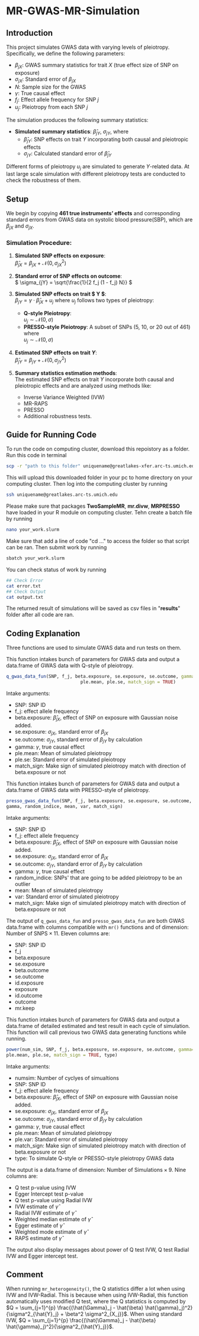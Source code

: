 # MR-GWAS-MR-Simulation

## Introduction

This project simulates GWAS data with varying levels of pleiotropy. Specifically, we define the following parameters:

- $`\beta_{jX}`$: GWAS summary statistics for trait $`X`$ (true effect size of SNP on exposure)
- $`\sigma_{jX}`$: Standard error of $`\beta_{jX}`$
- $`N`$: Sample size for the GWAS
- $`\gamma`$: True causal effect
- $`f_j`$: Effect allele frequency for SNP $`j`$
- $`u_j`$: Pleiotropy from each SNP $`j`$

The simulation produces the following summary statistics:

- **Simulated summary statistics**: $`\hat{\beta}_{jY}`$, $`\sigma_{jY}`$, where
  - $`\hat{\beta}_{jY}`$: SNP effects on trait $`Y`$ incorporating both causal and pleiotropic effects
  - $`\sigma_{jY}`$: Calculated standard error of $`\hat{\beta}_{jY}`$

Different forms of pleiotropy $`u_j`$ are simulated to generate $`Y`$-related data. At last large scale simulation with different pleiotropy tests are conducted to check the robustness of them. 

## Setup

We begin by copying **461 true instruments’ effects** and corresponding standard errors from GWAS data on systolic blood pressure(SBP), which are $`\beta_{jX}`$ and $`\sigma_{jX}`$.

### Simulation Procedure:

1. **Simulated SNP effects on exposure**:  
   $`
   \hat{\beta}_{jX} = \beta_{jX} + \mathcal{N}(0, \sigma_{jX}^2)
   `$
2. **Standard error of SNP effects on outcome**:  
   $`
   \sigma_{jY} = \sqrt{\frac{1}{2 f_j (1 - f_j) N}}
   `$

3. **Simulated SNP effects on trait $ Y $**:  
   $`
   \beta_{jY} = \gamma \cdot \hat{\beta}_{jX} + u_j
   `$
   where $`u_j`$ follows two types of pleiotropy:

   - **Q-style Pleiotropy**:  
     $`
     u_j \sim \mathcal{N}(0, \sigma)
     `$
   - **PRESSO-style Pleiotropy**: A subset of SNPs (5, 10, or 20 out of 461) where  
     $`
     u_j \sim \mathcal{N}(0, \sigma)
     `$

4. **Estimated SNP effects on trait $` Y `$**:  
   $`
   \hat{\beta}_{jY} = \beta_{jY} + \mathcal{N}(0, \sigma_{jY}^2)
   `$

5. **Summary statistics estimation methods**:  
   The estimated SNP effects on trait $` Y `$ incorporate both causal and pleiotropic effects and are analyzed using methods like:
   - Inverse Variance Weighted (IVW)
   - MR-RAPS
   - PRESSO
   - Additional robustness tests.

## Guide for Running Code
To run the code on computing cluster, download this repoistory as a folder. Run this code in terminal
```bash
scp -r "path to this folder" uniquename@greatlakes-xfer.arc-ts.umich.edu:
```
This will upload this downloaded folder in your pc to home directory on your computing cluster. 
Then log into the computing cluster by running 
```bash
ssh uniquename@greatlakes.arc-ts.umich.edu
```
Please make sure that packages **TwoSampleMR**, **mr.divw**, **MRPRESSO** have loaded in your R module on computing cluster. 
Tehn create a batch file by running
```bash
nano your_work.slurm
```
Make sure that add a line of code "cd ..." to access the folder so that script can be ran. Then submit work by running
```bash
sbatch your_work.slurm
```
You can check status of work by running
```bash
## Check Error
cat error.txt
## Check Output
cat output.txt
```
The returned result of simulations will be saved as csv files in "**results**" folder after all code are ran.

## Coding Explanation
Three functions are used to simulate GWAS data and run tests on them.


This function intakes bunch of parameters for GWAS data and output a data.frame of GWAS data with Q-style of pleiotropy.
```r
q_gwas_data_fun(SNP, f_j, beta.exposure, se.exposure, se.outcome, gamma=0.1, 
                            ple.mean, ple.se, match_sign = TRUE)
```
Intake arguments:
- SNP: SNP ID
- f_j: effect allele frequency
- beta.exposure: $`\hat{\beta}_{jX}`$, effect of SNP on exposure with Gaussian noise added.
- se.exposure: $`\sigma_{jX}`$, standard error of $`\beta_{jX}`$
- se.outcome: $`\sigma_{jY}`$, standard error of $`\beta_{jY}`$ by calculation
- gamma: $`\gamma`$, true causal effect
- ple.mean: Mean of simulated pleiotropy
- ple.se: Standard error of simulated pleiotropy
- match_sign: Make sign of simulated pleiotropy match with direction of beta.exposure or not

This function intakes bunch of parameters for GWAS data and output a data.frame of GWAS data with PRESSO-style of pleiotropy.
```r
presso_gwas_data_fun(SNP, f_j, beta.exposure, se.exposure, se.outcome,
gamma, random_indice, mean, var, match_sign)
```
Intake arguments:
- SNP: SNP ID
- f_j: effect allele frequency
- beta.exposure: $`\hat{\beta}_{jX}`$, effect of SNP on exposure with Gaussian noise added.
- se.exposure: $`\sigma_{jX}`$, standard error of $`\beta_{jX}`$
- se.outcome: $`\sigma_{jY}`$, standard error of $`\beta_{jY}`$ by calculation
- gamma: $`\gamma`$, true causal effect
- random_indice: SNPs' that are going to be added pleiotropy to be an outlier
- mean: Mean of simulated pleiotropy
- var: Standard error of simulated pleiotropy
- match_sign: Make sign of simulated pleiotropy match with direction of beta.exposure or not

The output of ```q_gwas_data_fun``` and ```presso_gwas_data_fun``` are both GWAS data.frame with columns compatible with ```mr()``` functions and of dimension: $`\text{Number of SNPS} \times 11`$. Eleven columns are:
- SNP: SNP ID
- f_j
- beta.exposure
- se.exposure
- beta.outcome
- se.outcome
- id.exposure
- exposure
- id.outcome
- outcome
- mr.keep

This function intakes bunch of parameters for GWAS data and output a data.frame of detailed estimated and test result in each cycle of simulation. This function will call previous two GWAS data generating functions while running. 
```r
power(num_sim, SNP, f_j, beta.exposure, se.exposure, se.outcome, gamma=0.1,
ple.mean, ple.se, match_sign = TRUE, type)
```
Intake arguments:
- numsim: Number of cyclyes of simualtions
- SNP: SNP ID
- f_j: effect allele frequency
- beta.exposure: $`\hat{\beta}_{jX}`$, effect of SNP on exposure with Gaussian noise added.
- se.exposure: $`\sigma_{jX}`$, standard error of $`\beta_{jX}`$
- se.outcome: $`\sigma_{jY}`$, standard error of $`\beta_{jY}`$ by calculation
- gamma: $`\gamma`$, true causal effect
- ple.mean: Mean of simulated pleiotropy
- ple.var: Standard error of simulated pleiotropy
- match_sign: Make sign of simulated pleiotropy match with direction of beta.exposure or not
- type: To simulate Q-style or PRESSO-style pleiotropy GWAS data

The output is a data.frame of dimension: $`\text{Number of Simulations} \times 9`$. Nine columns are:
- Q test p-value using IVW
- Egger Intercept test p-value
- Q test p-value using Radial IVW
- IVW estimate of $`\hat{\gamma}`$
- Radial IVW estimate of $`\hat{\gamma}`$
- Weighted median estimate of $`\hat{\gamma}`$
- Egger estimate of $`\hat{\gamma}`$
- Weighted mode estimate of $`\hat{\gamma}`$
- RAPS estimate of $`\hat{\gamma}`$

The output also display messages about power of Q test IVW, Q test Radial IVW and Egger intercept test. 

## Comment
When running ```mr_heterogeneity()```, the Q statistics differ a lot when using IVW and IVW-Radial. This is because when using IVW-Radial, this function automatically uses modified Q test, where the Q statistics is computed by $`Q = \sum_{j=1}^{p} \frac{(\hat{\Gamma}_j - \hat{\beta} \hat{\gamma}_j)^2}{\sigma^2_{\hat{Y}_j} + \beta^2 \sigma^2_{X_j}}`$. When using standard IVW, $`Q = \sum_{j=1}^{p} \frac{(\hat{\Gamma}_j - \hat{\beta} \hat{\gamma}_j)^2}{\sigma^2_{\hat{Y}_j}}`$.

